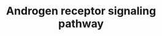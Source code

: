 ---
annotations:
- type: Pathway Ontology
  value: androgen signaling pathway
authors:
- A.Pandey
- MaintBot
- AlexanderPico
- Khanspers
- Christine Chichester
- Nuno
- Eweitz
description: 'The androgen receptor is a member of the nuclear receptor family of
  ligand activated transcription factors. These receptors bind to steroid hormones,
  thyroid hormone, retinoids and vitamin D among others, dimerize and bind to DNA.
  Its ligands include testosterone, dehydroepiandrosterone and androstenedione. Stimulation
  of the receptor activates the SMAD signaling module. Source: http://www.netpath.org/pathways?path_id=NetPath_2'
last-edited: 2021-05-23
organisms:
- Rattus norvegicus
redirect_from:
- /index.php/Pathway:WP68
- /instance/WP68
schema-jsonld:
- '@context': https://schema.org/
  '@id': https://wikipathways.github.io/pathways/WP68.html
  '@type': Dataset
  creator:
    '@type': Organization
    name: WikiPathways
  description: 'The androgen receptor is a member of the nuclear receptor family of
    ligand activated transcription factors. These receptors bind to steroid hormones,
    thyroid hormone, retinoids and vitamin D among others, dimerize and bind to DNA.
    Its ligands include testosterone, dehydroepiandrosterone and androstenedione.
    Stimulation of the receptor activates the SMAD signaling module. Source: http://www.netpath.org/pathways?path_id=NetPath_2'
  keywords:
  - Pou2f1
  - Esr1
  - Pnrc1
  - Gtf2f2
  - LOC680054
  - Mapk1
  - RAC3
  - Cav1
  - Ncoa2
  - Pias2
  - Smad4
  - Ube2i
  - Casp3
  - Ywhah
  - Sin3a
  - Hdac1
  - Jun
  - RANBP9
  - Nr3c1
  - Ccnd1
  - Stat3
  - Rad54l2
  - Cdc25b
  - Svil
  - Ctnnb1
  - RNF14
  - Bag1
  - Aes
  - Gtf2f1
  - Ncor2
  - HSPA1A
  - Mmp1a
  - Ar
  - Cdc2
  - Cdc37
  - Ncoa3
  - Senp1
  - Cox5b
  - SRY
  - Ghr
  - Ncoa1
  - Kat5
  - Sp1
  - Flna
  - Gtf2h1
  - Rela
  - Pten
  - Etv5
  - Slc25a4
  - Smad3
  - Ccnh
  - Pa2g4
  - Psmc3ip
  - GHBP
  - Atf2
  - Crebbp
  - Uxt
  - Pxn
  - Egfr
  - Nr2c2
  - Pias3
  - Ncoa4
  - Calr
  - Rchy1
  - STUB1
  - Mdm2
  - Rb1
  - Casp1
  - Nsd1
  - Pias4
  - Tgfb1i1
  - Tmf1
  - Hipk3
  - Fhl2
  - ZNF278
  - Ctdp1
  - Ep300
  - Igf1
  - Pias1
  - HMGB2
  - Brca1
  - Ran
  - Il6
  - Raf1
  - Nr0b1
  - Nr0b2
  - APPL
  - GAPDH
  - Prmt1
  - Rnf4
  - Tp53
  - Map2k1
  - Runx2
  - Tgif1
  - Il6st
  - Myst2
  - Runx1
  - Nrip1
  - Esr2
  - Pou2f2
  - Src
  - Casp7
  - Cdk7
  - Cdk9
  - PCAF
  - Casp8
  - Spdef
  - RAS
  - Ccne1
  - Ube3a
  - Nr5a1
  - Pak6
  - Plagl1
  - Akt1
  license: CC0
  name: Androgen receptor signaling pathway
seo: CreativeWork
title: Androgen receptor signaling pathway
wpid: WP68
---